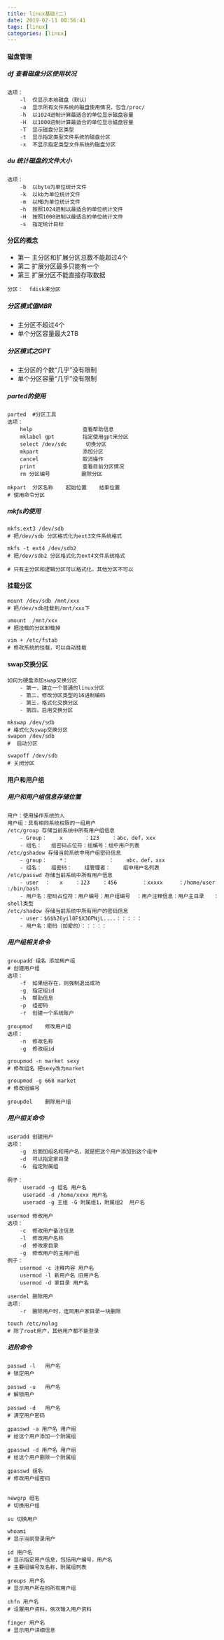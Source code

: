 ```yaml
---
title: linux基础(二)
date: 2019-02-11 08:56:41
tags: [linux]
categories: [linux]
---
```


#### 磁盘管理

##### df    查看磁盘分区使用状况

```shell
选项：
	-l	仅显示本地磁盘（默认）
	-a	显示所有文件系统的磁盘使用情况，包含/proc/
	-h	以1024进制计算最适合的单位显示磁盘容量
	-H	以1000进制计算最适合的单位显示磁盘容量
	-T	显示磁盘分区类型
	-t	显示指定类型文件系统的磁盘分区
	-x	不显示指定类型文件系统的磁盘分区
```

##### du 	统计磁盘的文件大小

```shell
选项：
	-b	以byte为单位统计文件
	-k	以kb为单位统计文件
	-m	以MB为单位统计文件
	-h	按照1024进制以最适合的单位统计文件
	-H	按照1000进制以最适合的单位统计文件
	-s	指定统计目标
```

#### 分区的概念

- 第一 主分区和扩展分区总数不能超过4个
- 第二 扩展分区最多只能有一个
- 第三 扩展分区不能直接存取数据

```shell
分区：  fdisk来分区
```

##### 分区模式值MBR

- 主分区不超过4个
- 单个分区容量最大2TB

##### 分区模式之GPT

- 主分区的个数“几乎”没有限制
- 单个分区容量“几乎”没有限制

##### parted的使用

```shell
parted  #分区工具
选项：
	help				查看帮助信息
	mklabel	gpt			指定使用gpt来分区
	select /dev/sdc		 切换分区
	mkpart				添加分区
	cancel				取消操作
	print				查看目前分区情况
	rm 分区编号			 删除分区
	
mkpart	分区名称	起始位置	结束位置
# 使用命令分区
```

##### mkfs的使用

```shell
mkfs.ext3 /dev/sdb
# 把/dev/sdb 分区格式化为ext3文件系统格式

mkfs -t ext4 /dev/sdb2
# 把/dev/sdb2 分区格式化为ext4文件系统格式

# 只有主分区和逻辑分区可以格式化，其他分区不可以
```

#### 挂载分区

```shell
mount /dev/sdb /mnt/xxx
# 把/dev/sdb挂载到/mnt/xxx下

umount  /mnt/xxx
# 把挂载的分区卸载掉

vim + /etc/fstab
# 修改系统的挂载，可以自动挂载
```

#### swap交换分区

```shell
如何为硬盘添加swap交换分区
	- 第一，建立一个普通的linux分区
	- 第二，修改分区类型的16进制编码
	- 第三，格式化交换分区
	- 第四，启用交换分区
	
mkswap /dev/sdb  
# 格式化为swap交换分区
swapon /dev/sdb  
#  启动分区

swapoff /dev/sdb  
# 关闭分区
```

#### 用户和用户组

##### 用户和用户组信息存储位置

```shell
用户：使用操作系统的人
用户组：具有相同系统权限的一组用户
/etc/group 存储当前系统中所有用户组信息
	- Group：	x		：123	：abc，def，xxx
	- 组名：	组密码占位符：组编号：组中用户列表
/etc/gshadow 存储当前系统中用户组密码信息
	- group：	*：			   ：    abc，def，xxx
	- 组名：	组密码：	组管理者：	 组中用户名列表
/etc/passwd 存储当前系统中所有用户信息
	- user  ：	x	 ：123	 ：456		 ：xxxxx		：/home/user	 :/bin/bash
	- 用户名：密码占位符：用户编号：用户组编号  ：用户注释信息：用户主目录	：shell类型
/etc/shadow	存储当前系统中所有用户的密码信息
	- user：$6$h26yil8F$X3OPNjL....：：：：：
	- 用户名：密码（加密的）：：：：：
```
##### 用户组相关命令

```shell
groupadd 组名	添加用户组
# 创建用户组
选项：
	-f	如果组存在，则强制退出成功
	-g	指定组id
	-h	帮助信息
	-p	组密码
	-r	创建一个系统账户
	
groupmod 	修改用户组
选项：
	-n	修改名称
	-g	修改组id
	
groupmod -n market sexy 
# 修改组名 把sexy改为market

groupmod -g 668 market
# 修改组编号

groupdel	删除用户组
```

##### 用户相关命令

```shell
useradd	创建用户
选项：
	-g	后面加组名和用户名，就是把这个用户添加到这个组中
	-d	可以指定家目录
	-G	指定附属组

例子：
	 useradd -g 组名 用户名
	 useradd -d /home/xxxx 用户名
	 useradd -g 主组 -G 附属组1，附属组2  用户名

usermod	修改用户
选项：
	-c	修改用户备注信息
	-l	修改用户名称
	-d	修改家目录
	-g	修改用户的主用户组
例子：
	usermod -c 注释内容 用户名
	usermod -l 新用户名 旧用户名
	usermod -d 家目录 用户名
	
userdel	删除用户
选项:
	-r	删除用户时，连同用户家目录一块删除

touch /etc/nolog
# 除了root用户，其他用户都不能登录
```

##### 进阶命令

```shell
passwd -l	用户名
# 锁定用户

passwd -u	用户名
# 解锁用户

passwd -d	用户名
# 清空用户密码

gpasswd -a 用户名 用户组
# 给这个用户添加一个附属组

gpasswd -d 用户名 用户组
# 给这个用户删除一个附属组

gpasswd 组名
# 修改用户组密码


newgrp 组名
# 切换用户组

su 切换用户

whoami 
# 显示当前登录用户

id 用户名
# 显示指定用户信息，包括用户编号，用户名
# 主要组编号及名称，附属组列表

groups 用户名
# 显示用户所在的所有用户组

chfn 用户名
# 设置用户资料，依次输入用户资料

finger 用户名
# 显示用户详细信息
```

